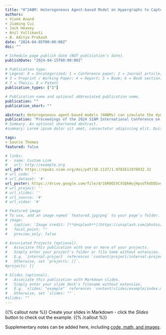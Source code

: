 ```yaml
---
title: "H^2ABM: Heterogeneous Agent-based Model on Hypergraphs to Capture Group Interactions"
authors:
- Vivek Anand
- Jiaming Cui
- Jack Heavey
- Anil Vullikanti
- B. Aditya Prakash
date: "2024-04-05T00:00:00Z"
doi: ""

# Schedule page publish date (NOT publication's date).
publishDate: "2024-04-15T00:00:00Z"

# Publication type.
# Legend: 0 = Uncategorized; 1 = Conference paper; 2 = Journal article;
# 3 = Preprint / Working Paper; 4 = Report; 5 = Book; 6 = Book section;
# 7 = Thesis; 8 = Patent
publication_types: ["1"]

# Publication name and optional abbreviated publication name.
publication: ""
publication_short: ""

abstract: Heterogeneous agent-based models (HABMs) can simulate the dynamics of multiple types of entities and their interactions on contact networks. In recent years, they have gathered great interest and are widely applied in multiple fields, such as personalized recommendations, publication ranking, and epidemic modeling. Nevertheless, conventional HABMs on graphs can only capture pair-wise interactions between agents but fail to capture the more complex dynamics of group interactions (e.g., multiple people in the same location simultaneously), consequently leading to suboptimal performance. To address this, we propose using hypergraphs to capture such group interactions better and extend the current graph-based HABMs to hypergraphs. Specifically, we use MRSA (Methicillin-resistant \textit{Staphylococcus aureus}, a kind of infectious disease acquired by patients during treatment at healthcare facilities) spread in the University of Virginia hospital as an example to showcase how we extend an existing graph-based HABM, \graph, to a hypergraph-based HABM (\HHABM), \hypergraph. We show how the hypergraphs can capture the structural difference between contacts before and during the first wave of COVID-19 outbreak in Virginia better than graphs. Our experiments show that \HHABM~better captures the underlying group interactions and better fits and forecasts MRSA cases.
publication: 'Proceedings of the 2024 SIAM International Conference on Data Mining (SDM)'
# Summary. An optional shortened abstract.
#summary: Lorem ipsum dolor sit amet, consectetur adipiscing elit. Duis posuere tellus ac convallis placerat. Proin tincidunt magna sed ex sollicitudin condimentum.

tags:
- Source Themes
featured: false

# links:
# - name: Custom Link
#   url: http://example.org
url_pdf: https://epubs.siam.org/doi/pdf/10.1137/1.9781611978032.32
# url_code: ''
# url_dataset: '#'
url_poster: https://drive.google.com/file/d/1bR0O1VCXSQkWujHpxUTkUDOSxdtIqQCS/view?usp=sharing
# url_project: ''
# url_slides: ''
# url_source: '#'
# url_video: '#'

# Featured image
# To use, add an image named `featured.jpg/png` to your page's folder. 
# image:
#   caption: 'Image credit: [**Unsplash**](https://unsplash.com/photos/s9CC2SKySJM)'
#   focal_point: ""
#   preview_only: false

# Associated Projects (optional).
#   Associate this publication with one or more of your projects.
#   Simply enter your project's folder or file name without extension.
#   E.g. `internal-project` references `content/project/internal-project/index.md`.
#   Otherwise, set `projects: []`.
#projects: []

# Slides (optional).
#   Associate this publication with Markdown slides.
#   Simply enter your slide deck's filename without extension.
#   E.g. `slides: "example"` references `content/slides/example/index.md`.
#   Otherwise, set `slides: ""`.
#slides: ""
---
```


{{% callout note %}}
Create your slides in Markdown - click the *Slides* button to check out the example.
{{% /callout %}}

Supplementary notes can be added here, including [code, math, and images](https://wowchemy.com/docs/writing-markdown-latex/).

